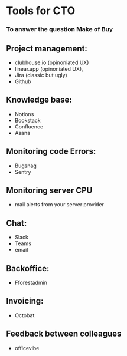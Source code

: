 # Tools for CTO
### To answer the question Make of Buy


##  Project management:
* clubhouse.io (opinoniated UX)
* linear.app (opinoniated UX),
* Jira (classic but ugly)
* Github

## Knowledge base:
* Notions
* Bookstack
* Confluence
* Asana

## Monitoring code Errors:
* Bugsnag
* Sentry

## Monitoring server CPU
* mail alerts from your server provider

## Chat:
* Slack
* Teams
* email

## Backoffice:
* Fforestadmin

## Invoicing:
* Octobat

## Feedback between colleagues
* officevibe
